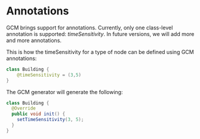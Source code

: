 # Annotations
GCM brings support for annotations. 
Currently, only one class-level annotation is supported: *timeSensitivity*. 
In future versions, we will add more and more annotations. 

This is how the timeSensitivity for a type of node can be defined using GCM annotations:
```java
class Building {
    @timeSensitivity = (3,5)
}
```

The GCM generator will generate the following:
```java
class Building {
  @Override
  public void init() {
    setTimeSensitivity(3, 5);
  }
}
```